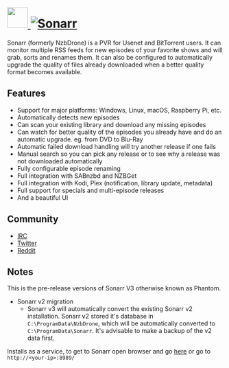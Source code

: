 # [<img src="https://cdn.jsdelivr.net/gh/JourneyOver/chocolatey-packages@7217602544a5334006b3145eaf2447c9eaaa8e4f/icons/sonarr.png" height="48" width="48" /> ![Sonarr](https://img.shields.io/chocolatey/v/sonarr.svg?label=Sonarr&style=for-the-badge)](https://chocolatey.org/packages/sonarr)

Sonarr (formerly NzbDrone) is a PVR for Usenet and BitTorrent users. It can monitor multiple RSS feeds for new episodes of your favorite shows and will grab, sorts and renames them. It can also be configured to automatically upgrade the quality of files already downloaded when a better quality format becomes available.

## Features

- Support for major platforms: Windows, Linux, macOS, Raspberry Pi, etc.
- Automatically detects new episodes
- Can scan your existing library and download any missing episodes
- Can watch for better quality of the episodes you already have and do an automatic upgrade. eg. from DVD to Blu-Ray
- Automatic failed download handling will try another release if one fails
- Manual search so you can pick any release or to see why a release was not downloaded automatically
- Fully configurable episode renaming
- Full integration with SABnzbd and NZBGet
- Full integration with Kodi, Plex (notification, library update, metadata)
- Full support for specials and multi-episode releases
- And a beautiful UI

## Community

- [IRC](http://webchat.freenode.net/?channels=#sonarr)
- [Twitter](https://twitter.com/sonarrtv)
- [Reddit](https://www.reddit.com/r/sonarr)

## Notes

This is the pre-release versions of Sonarr V3 otherwise known as Phantom.

-   Sonarr v2 migration
    - Sonarr v3 will automatically convert the existing Sonarr v2 installation. Sonarr v2 stored it's database in `C:\ProgramData\NzbDrone`, which will be automatically converted to `C:\ProgramData\Sonarr`. It's advisable to make a backup of the v2 data first.

Installs as a service, to get to Sonarr open browser and go [here](http://localhost:8989/) or go to `http://<your-ip>:8989/`
